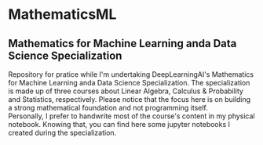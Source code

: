 # MathematicsML

## Mathematics for Machine Learning anda Data Science Specialization
Repository for pratice while I'm undertaking DeepLearningAI's Mathematics for Machine Learning anda Data Science Specialization. The specialization is made up of three courses about Linear Algebra, Calculus & Probability and Statistics, respectively. Please notice that the focus here is on building a strong mathematical foundation and not programming itself.
<br>
Personally, I prefer to handwrite most of the course's content in my physical notebook. Knowing that, you can find here some jupyter notebooks I created during the specialization.
